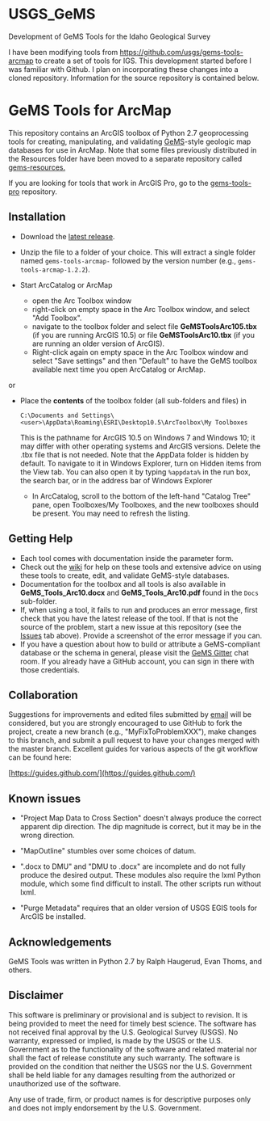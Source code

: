 # USGS_GeMS
Development of GeMS Tools for the Idaho Geological Survey

I have been modifying tools from https://github.com/usgs/gems-tools-arcmap to create a set of tools for IGS.
This development started before I was familiar with Github. I plan on incorporating these changes into a cloned repository.
Information for the source repository is contained below.

# GeMS Tools for ArcMap

This repository contains an ArcGIS toolbox of Python 2.7 geoprocessing tools for creating, manipulating, and validating [GeMS](https://ngmdb.usgs.gov/Info/standards/GeMS/)-style geologic map databases for use in ArcMap. Note that some files previously distributed in the Resources folder have been moved to a separate repository called [gems-resources.](https://github.com/usgs/gems-resources)

If you are looking for tools that work in ArcGIS Pro, go to the [gems-tools-pro](https://github.com/usgs/gems-tools-pro) repository.

## Installation

* Download the [latest release](https://github.com/usgs/gems-tools-arcmap/releases/latest).
* Unzip the file to a folder of your choice. This will extract a single folder named `gems-tools-arcmap-` followed by the version number (e.g., `gems-tools-arcmap-1.2.2`).

* Start ArcCatalog or ArcMap
  * open the Arc Toolbox window
  * right-click on empty space in the Arc Toolbox window, and select "Add Toolbox".
  * navigate to the toolbox folder and select file **GeMSToolsArc105.tbx** (if you are running ArcGIS 10.5) or file **GeMSToolsArc10.tbx** (if you are running an older version of ArcGIS).
  * Right-click again on empty space in the Arc Toolbox window and select "Save settings" and then "Default" to have the GeMS toolbox available next time you open ArcCatalog or ArcMap.

or

* Place the **contents** of the toolbox folder (all sub-folders and files) in

    `C:\Documents and Settings\<user>\AppData\Roaming\ESRI\Desktop10.5\ArcToolbox\My Toolboxes`

    This is the pathname for ArcGIS 10.5 on Windows 7 and Windows 10; it may differ with other operating systems and ArcGIS versions. Delete the .tbx file that is not needed. Note that the AppData folder is hidden by default. To navigate to it in Windows Explorer, turn on Hidden items from the View tab. You can also open it by typing `%appdata%` in the run box, the search bar, or in the address bar of Windows Explorer
  * In ArcCatalog, scroll to the bottom of the left-hand "Catalog Tree" pane, open Toolboxes/My Toolboxes, and the new toolboxes should be present. You may need to refresh the listing.

## Getting Help

* Each tool comes with documentation inside the parameter form.
* Check out the [wiki](https://github.com/usgs/gems-resources/wiki) for help on these tools and extensive advice on using these tools to create, edit, and validate GeMS-style databases.
* Documentation for the toolbox and all tools is also available in **GeMS_Tools_Arc10.docx** and **GeMS_Tools_Arc10.pdf** found in the `Docs` sub-folder.
* If, when using a tool, it fails to run and produces an error message, first check that you have the latest release of the tool. If that is not the source of the problem, start a new issue at this repository (see the [Issues](https://github.com/usgs/gems-tools-arcmap/issues) tab above). Provide a screenshot of the error message if you can.
* If you have a question about how to build or attribute a GeMS-compliant database or the schema in general, please visit the [GeMS Gitter](https://gitter.im/gems-schema/community#) chat room. If you already have a GitHub account, you can sign in there with those credentials.

## Collaboration
Suggestions for improvements and edited files submitted by [email](gems@usgs.gov) will be considered, but you are strongly encouraged to use GitHub to fork the project, create a new branch (e.g., "MyFixToProblemXXX"), make changes to this branch, and submit a pull request to have your changes merged with the master branch. Excellent guides for various aspects of the git workflow can be found here:

[https://guides.github.com/](https://guides.github.com/)

## Known issues
* "Project Map Data to Cross Section" doesn't always produce the correct apparent dip direction. The dip magnitude is correct, but it may be in the wrong direction.

* "MapOutline" stumbles over some choices of datum.

* ".docx to DMU" and "DMU to .docx" are incomplete and do not fully produce the desired output. These modules also
require the lxml Python module, which some find difficult to install. The other scripts run without lxml.  

* "Purge Metadata" requires that an older version of USGS EGIS tools for ArcGIS be installed.

## Acknowledgements
GeMS Tools was written in Python 2.7 by Ralph Haugerud, Evan Thoms, and others.

## Disclaimer
This software is preliminary or provisional and is subject to revision. It is being provided to meet the need for timely best science. The software has not received final approval by the U.S. Geological Survey (USGS). No warranty, expressed or implied, is made by the USGS or the U.S. Government as to the functionality of the software and related material nor shall the fact of release constitute any such warranty. The software is provided on the condition that neither the USGS nor the U.S. Government shall be held liable for any damages resulting from the authorized or unauthorized use of the software.

Any use of trade, firm, or product names is for descriptive purposes only and does not imply endorsement by the U.S. Government.
